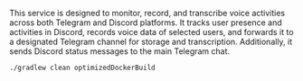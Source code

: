 This service is designed to monitor, record, and transcribe voice activities across both Telegram and
Discord platforms. It tracks user presence and activities in Discord, records voice data of selected users, and forwards
it to a
designated Telegram channel for storage and transcription. Additionally, it sends Discord status messages to the main
Telegram chat.


```bash
./gradlew clean optimizedDockerBuild
```